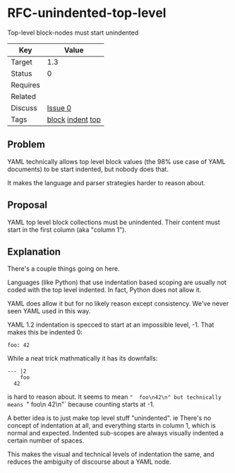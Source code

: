 RFC-unindented-top-level
========================

Top-level block-nodes must start unindented


| Key | Value |
| --- | --- |
| Target | 1.3 |
| Status | 0 |
| Requires | |
| Related | |
| Discuss | [Issue 0](../../issues/0) |
| Tags | [block]() [indent]() [top]() |


## Problem

YAML technically allows top level block values (the 98% use case of YAML documents) to be start indented, but nobody does that.

It makes the language and parser strategies harder to reason about.


## Proposal

YAML top level block collections must be unindented.
Their content must start in the first column (aka "column 1").

## Explanation

There's a couple things going on here.

Languages (like Python) that use indentation based scoping are usually not coded with the top level indented.
In fact, Python does not allow it.

YAML does allow it but for no likely reason except consistency.
We've never seen YAML used in this way.

YAML 1.2 indentation is specced to start at an impossible level, -1.
That makes this be indented 0:
```
foo: 42
```

While a neat trick mathmatically it has its downfalls:
```
--- |2
    foo
  42
```
is hard to reason about.
It seems to mean `"  foo\n42\n" but technically means `"   foo\n 42\n"` because counting starts at -1.

A better idea is to just make top level stuff "unindented".
ie There's no concept of indentation at all, and everything starts in column 1, which is normal and expected.
Indented sub-scopes are always visually indented a certain number of spaces.

This makes the visual and technical levels of indentation the same, and reduces the ambiguity of discourse about a YAML node.
